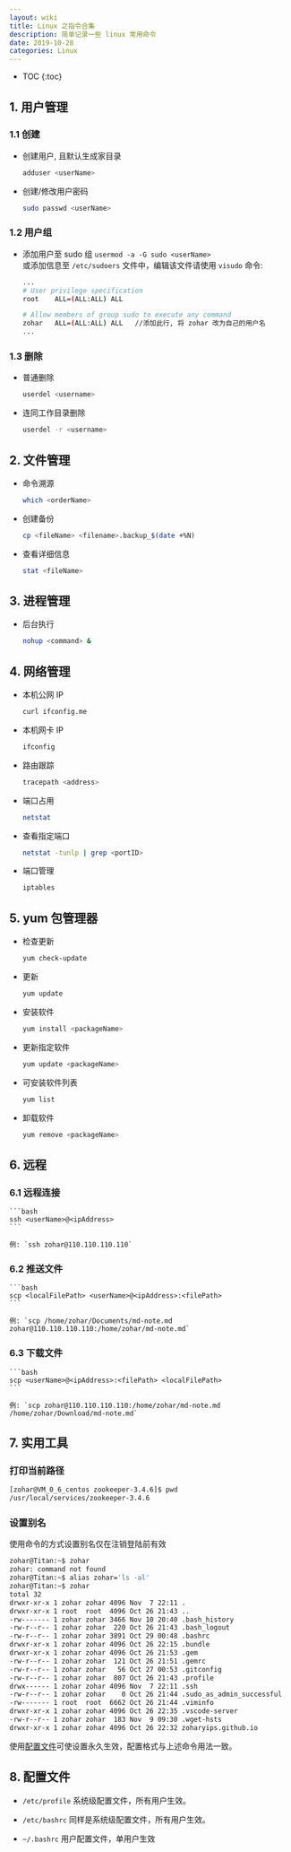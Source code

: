 ```yaml
---
layout: wiki
title: Linux 之指令合集
description: 简单记录一些 linux 常用命令
date: 2019-10-28
categories: Linux
---
```


* TOC
{:toc}

## 1. 用户管理

### 1.1 创建

* 创建用户, 且默认生成家目录

    ```bash
    adduser <userName>
    ```

* 创建/修改用户密码

    ```bash
    sudo passwd <userName>
    ```

### 1.2 用户组

* 添加用户至 sudo 组 `usermod -a -G sudo <userName>`  
或添加信息至 `/etc/sudoers` 文件中，编辑该文件请使用 `visudo` 命令:  

    ```bash
    ...
    # User privilege specification
    root    ALL=(ALL:ALL) ALL

    # Allow members of group sudo to execute any command
    zohar   ALL=(ALL:ALL) ALL   //添加此行, 将 zohar 改为自己的用户名
    ...
    ```

### 1.3 删除

* 普通删除

    ```bash
    userdel <username>
    ```

* 连同工作目录删除

    ```bash
    userdel -r <username>
    ```

## 2. 文件管理

* 命令溯源

    ```bash
    which <orderName>
    ```

* 创建备份

    ```bash
    cp <fileName> <filename>.backup_$(date +%N)
    ```

* 查看详细信息

    ```bash
    stat <fileName>
    ```

## 3. 进程管理

* 后台执行

    ```bash
    nohup <command> &
    ```

## 4. 网络管理

* 本机公网 IP

    ```bash
    curl ifconfig.me
    ```

* 本机网卡 IP

    ```bash
    ifconfig
    ```

* 路由跟踪

    ```bash
    tracepath <address>
    ```

* 端口占用

    ```bash
    netstat
    ```

* 查看指定端口

    ```bash
    netstat -tunlp | grep <portID>
    ```

* 端口管理

    ```bash
    iptables
    ```

## 5. yum 包管理器

* 检查更新

    ```bash
    yum check-update
    ```

* 更新

    ```bash
    yum update
    ```

* 安装软件

    ```bash
    yum install <packageName>
    ```

* 更新指定软件

    ```bash
    yum update <packageName>
    ```

* 可安装软件列表

    ```bash
    yum list
    ```

* 卸载软件

    ```bash
    yum remove <packageName>
    ```

## 6. 远程

### 6.1 远程连接

    ```bash
    ssh <userName>@<ipAddress>
    ```

    例: `ssh zohar@110.110.110.110`

### 6.2 推送文件

    ```bash
    scp <localFilePath> <userName>@<ipAddress>:<filePath>
    ```

    例: `scp /home/zohar/Documents/md-note.md zohar@110.110.110.110:/home/zohar/md-note.md`

### 6.3 下载文件

    ```bash
    scp <userName>@<ipAddress>:<filePath> <localFilePath>
    ```

    例: `scp zohar@110.110.110.110:/home/zohar/md-note.md /home/zohar/Download/md-note.md`


## 7. 实用工具

### 打印当前路径

```bash
[zohar@VM_0_6_centos zookeeper-3.4.6]$ pwd
/usr/local/services/zookeeper-3.4.6
```

### 设置别名

使用命令的方式设置别名仅在注销登陆前有效

```bash
zohar@Titan:~$ zohar
zohar: command not found
zohar@Titan:~$ alias zohar='ls -al'
zohar@Titan:~$ zohar
total 32
drwxr-xr-x 1 zohar zohar 4096 Nov  7 22:11 .
drwxr-xr-x 1 root  root  4096 Oct 26 21:43 ..
-rw------- 1 zohar zohar 3466 Nov 10 20:40 .bash_history
-rw-r--r-- 1 zohar zohar  220 Oct 26 21:43 .bash_logout
-rw-r--r-- 1 zohar zohar 3891 Oct 29 00:48 .bashrc
drwxr-xr-x 1 zohar zohar 4096 Oct 26 22:15 .bundle
drwxr-xr-x 1 zohar zohar 4096 Oct 26 21:53 .gem
-rw-r--r-- 1 zohar zohar  121 Oct 26 21:51 .gemrc
-rw-r--r-- 1 zohar zohar   56 Oct 27 00:53 .gitconfig
-rw-r--r-- 1 zohar zohar  807 Oct 26 21:43 .profile
drwx------ 1 zohar zohar 4096 Nov  7 22:11 .ssh
-rw-r--r-- 1 zohar zohar    0 Oct 26 21:44 .sudo_as_admin_successful
-rw------- 1 root  root  6662 Oct 26 21:44 .viminfo
drwxr-xr-x 1 zohar zohar 4096 Oct 26 22:35 .vscode-server
-rw-r--r-- 1 zohar zohar  183 Nov  9 09:30 .wget-hsts
drwxr-xr-x 1 zohar zohar 4096 Oct 26 22:32 zoharyips.github.io
```

使用[配置文件](#8-%e9%85%8d%e7%bd%ae%e6%96%87%e4%bb%b6)可使设置永久生效，配置格式与上述命令用法一致。

## 8. 配置文件

* `/etc/profile` 系统级配置文件，所有用户生效。

* `/etc/bashrc` 同样是系统级配置文件，所有用户生效。

* `~/.bashrc` 用户配置文件，单用户生效